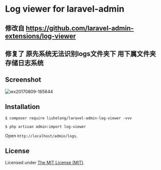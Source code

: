 Log viewer for laravel-admin
============================

## 修改自 https://github.com/laravel-admin-extensions/log-viewer
## 修复了 原先系统无法识别logs文件夹下 用下属文件夹存储日志系统

## Screenshot

![wx20170809-165644](https://user-images.githubusercontent.com/1479100/29113581-fe48fd86-7d23-11e7-9ee7-9680957171ee.png)

## Installation

```
$ composer require liuhelong/laravel-admin-log-viewer -vvv

$ php artisan admin:import log-viewer
```

Open `http://localhost/admin/logs`.

License
------------
Licensed under [The MIT License (MIT)](LICENSE).
